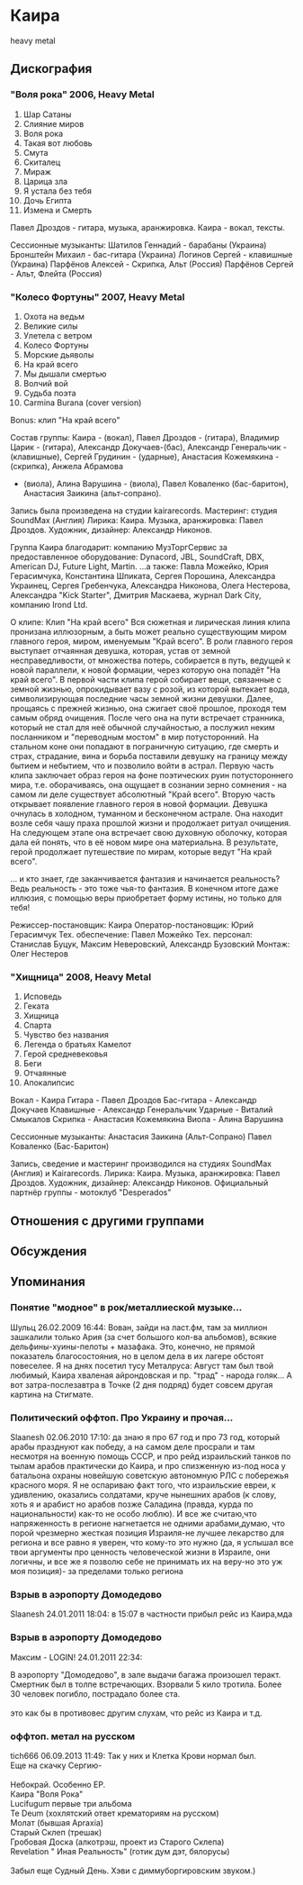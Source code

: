 # Каира

heavy metal

## Дискография

### "Воля рока" 2006, Heavy Metal

01. Шар Сатаны 
02. Слияние миров 
03. Воля рока 
04. Такая вот любовь 
05. Смута 
06. Скиталец 
07. Мираж 
08. Царица зла 
09. Я устала без тебя 
10. Дочь Египта 
11. Измена и Смерть 

Павел Дроздов - гитара, музыка, аранжировка.
Каира - вокал, тексты.

Сессионные музыканты:
Шатилов Геннадий - барабаны (Украина)
Бронштейн Михаил - бас-гитара (Украина)
Логинов Сергей - клавишные (Украина)
Парфёнов Алексей - Скрипка, Альт (Россия)
Парфёнов Сергей - Альт, Флейта (Россия)

### "Колесо Фортуны" 2007, Heavy Metal

01. Охота на ведьм
02. Великие силы
03. Улетела с ветром
04. Колесо Фортуны
05. Морские дьяволы
06. На край всего
07. Мы дышали смертью
08. Волчий вой
09. Судьба поэта
10. Carmina Burana (cover version)

Bonus: клип "На край всего"

Состав группы: Каира - (вокал), Павел Дроздов -
(гитара), Владимир Царик - (гитара), Александр
Докучаев-(бас), Александр Генеральчик -
(клавишные), Сергей Грудинин - (ударные),
Анастасия Кожемякина - (скрипка), Анжела Абрамова
- (виола), Алина Варушина - (виола), Павел
Коваленко (бас-баритон), Анастасия Заикина
(альт-сопрано).

Запись была произведена на студии kairarecords.
Мастеринг: студия SoundMax (Англия)
Лирика: Каира.
Музыка, аранжировка: Павел Дроздов.
Художник, дизайнер: Александр Никонов.

Группа Каира благодарит: компанию МузТоргСервис за
предоставленное оборудование: Dynacord, JBL,
SoundCraft, DBX, American DJ, Future Light,
Martin.
…а также: Павла Можейко, Юрия Герасимчука,
Константина Шпиката, Сергея Порошина, Александра
Украинец, Сергея Гребенчука, Александра Никонова,
Олега Нестерова, Александра "Kick Starter",
Дмитрия Маскаева, журнал Dark City, компанию Irond
Ltd.

О клипе:
Клип "На край всего"
Вся сюжетная и лирическая линия клипа пронизана
иллюзорным, а быть может реально существующим
миром главного героя, миром, именуемым "Край
всего".
В роли главного героя выступает отчаянная девушка,
которая, устав от земной несправедливости, от
множества потерь, собирается в путь, ведущей к
новой параллели,
к новой формации, через которую она попадёт "На
край всего".
В первой части клипа герой собирает вещи,
связанные с земной жизнью, опрокидывает вазу с
розой, из которой вытекает вода, символизирующая
последние часы земной жизни девушки. Далее,
прощаясь с прежней жизнью, она сжигает своё
прошлое, проходя тем самым обряд очищения. После
чего она на пути встречает странника, который не
стал для неё обычной случайностью, а послужил
неким посланником и "переводным мостом" в мир
потусторонний. На стальном коне они попадают в
пограничную ситуацию, где смерть и страх,
страдание, вина и борьба поставили девушку на
границу между бытием и небытием, что и позволило
войти в астрал. Первую часть клипа заключает образ
героя на фоне поэтических руин потустороннего
мира, т.е. оборачиваясь, она ощущает в сознании
зерно сомнения - на самом ли деле существует
абсолютный "Край всего".
Вторую часть открывает появление главного героя в
новой формации. Девушка очнулась в холодном,
туманном и бесконечном астрале. Она находит возле
себя чашу праха прошлой жизни и продолжает ритуал
очищения. На следующем этапе она встречает свою
духовную оболочку, которая дала ей понять, что в
её новом мире она материальна. В результате, герой
продолжает путешествие по мирам, которые ведут "На
край всего".



… и кто знает, где заканчивается фантазия и
начинается реальность? Ведь реальность - это тоже
чья-то фантазия. В конечном итоге даже иллюзия, с
помощью веры приобретает форму истины, но только
для тебя!


Режиссер-постановщик: Каира
Оператор-постановщик: Юрий Герасимчук
Тех. обеспечение: Павел Можейко
Тех. персонал: Станислав Буцук, Максим
Неверовский, Александр Бузовский
Монтаж: Олег Нестеров

### "Хищница" 2008, Heavy Metal

01. Исповедь
02. Геката
03. Хищница
04. Спарта
05. Чувство без названия
06. Легенда о братьях Камелот
07. Герой средневековья
08. Беги
09. Отчаянные
10. Апокалипсис

Вокал - Каира
Гитара - Павел Дроздов
Бас-гитара - Александр Докучаев
Клавишные - Александр Генеральчик
Ударные - Виталий Смыкалов
Скрипка - Анастасия Кожемякина
Виола - Алина Варушина

Сессионные музыканты:
Анастасия Заикина (Альт-Сопрано)
Павел Коваленко (Бас-Баритон)

Запись, сведение и мастеринг производился на студиях SoundMax (Англия) и Kairarecords.
Лирика: Каира.
Музыка, аранжировка: Павел Дроздов.
Художник, дизайнер: Александр Никонов.
Официальный партнёр группы - мотоклуб "Desperados"


## Отношения с другими группами


## Обсуждения


## Упоминания

### Понятие &quot;модное&quot; в рок/металлиеской музыке...

Шульц 26.02.2009 16:44:
Вован, зайди на ласт.фм, там за миллион зашкалили только Ария (за счет большого кол-ва альбомов), всякие дельфины-хуины-пелоты + мазафака. Это, конечно, не прямой показатель благосостояния, но в целом дела в их лагере обстоят повеселее. Я на днях посетил тусу Металруса: Август там был твой любимый, Каира хваленая айрондовская и пр. "трад" - народа голяк... А вот затра-послезавтра в Точке (2 дня подряд) будет совсем другая картина на Стигмате.

### Политический оффтоп. Про Украину и прочая...

Slaanesh 02.06.2010 17:10:
да знаю я про 67 год и про 73 год, который арабы празднуют как победу, а на самом деле просрали и там несмотря на военную помощь СССР, и про рейд израильский танков по тылам арабов практически до Каира, и про спизженную из-под носа у батальона охраны новейшую советскую автономную РЛС с побережья красного моря. Я не оспариваю факт того, что израильские евреи, к удивлению, оказались солдатами, круче нынешних арабов (к слову, хоть я и арабист но арабов позже Саладина (правда, курда по национальности) как-то не особо люблю). И все же считаю,что напряженность в регионе нагнетается не одними арабами,думаю, что порой чрезмерно жесткая позиция Израиля-не лучшее лекарство для региона и все равно я уверен, что кому-то это нужно (да, я услышал все твои аргументы про ценность человеческой жизни в Израиле, они логичны, и все же я позволю себе не принимать их на веру-но это уж моя позиция)- за пределами только региона

### Взрыв в аэропорту Домодедово

Slaanesh 24.01.2011 18:04:
в 15:07 в частности прибыл рейс из Каира,мда

### Взрыв в аэропорту Домодедово

Максим - LOGIN! 24.01.2011 22:34:
<DIV CLASS="quote">В аэропорту "Домодедово", в зале выдачи багажа произошел теракт. Смертник был в толпе встречающих. Взорвали 5 кило тротила. Более 30 человек погибло, пострадало более ста.</DIV><BR>это как бы в противовес другим слухам, что рейс из Каира и т.д.

### оффтоп. метал на русском

tich666 06.09.2013 11:49:
Так у них и Клетка Крови нормал был.<BR>Еще на скачку Сергию-<BR><BR>Небокрай. Особенно ЕР.<BR>Каира "Воля Рока"<BR>Lucifugum первые три альбома<BR>Te Deum (хохлятский ответ крематориям на русском)<BR>Молат (бывшая Apraxia)<BR>Старый Склеп (трешак)<BR>Гробовая Доска (алкотрэш, проект из Старого Склепа)<BR>Revelation " Иная Реальность" (готик дум дэт, бялорусы)<BR><BR>Забыл еще Судный День. Хэви с диммуборгировским звуком.)


